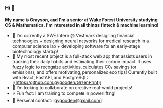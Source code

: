 ### Hi 👋

#### My name is Grayson, and I'm a senior at Wake Forest University studying CS & Mathematics. I'm interested in all things fintech & machine learning!

- 🔭 I’m currently a SWE Intern @ Vestmark designing financial technologies + designing neural networks for medical research in a computer science lab + developing software for an early-stage biotechnology startup!
- 🌱 My most recent project is a full-stack web app that assists users in tracking their daily habits and estimating their carbon impact. It uses fuzzy logic to recognize activities, calculates CO₂ savings (or emissions), and offers motivating, personalized eco tips! Currently built with React, FastAPI, and PostgreSQL: [(https://github.com/gygooden/GreenPrint)]
- 👯 I’m looking to collaborate on creative real-world projects!
- ⚡ Fun fact: I am training to compete in powerlifting!
- 💬 Personal contact: [gygooden@gmail.com]

